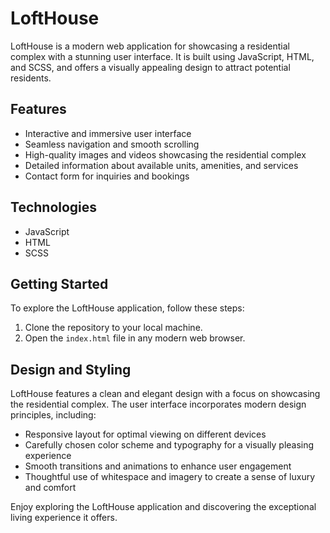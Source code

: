 # LoftHouse

LoftHouse is a modern web application for showcasing a residential complex with a stunning user interface. It is built using JavaScript, HTML, and SCSS, and offers a visually appealing design to attract potential residents.

## Features

- Interactive and immersive user interface
- Seamless navigation and smooth scrolling
- High-quality images and videos showcasing the residential complex
- Detailed information about available units, amenities, and services
- Contact form for inquiries and bookings

## Technologies

- JavaScript
- HTML
- SCSS

## Getting Started

To explore the LoftHouse application, follow these steps:

1. Clone the repository to your local machine.
2. Open the `index.html` file in any modern web browser.

## Design and Styling

LoftHouse features a clean and elegant design with a focus on showcasing the residential complex. The user interface incorporates modern design principles, including:

- Responsive layout for optimal viewing on different devices
- Carefully chosen color scheme and typography for a visually pleasing experience
- Smooth transitions and animations to enhance user engagement
- Thoughtful use of whitespace and imagery to create a sense of luxury and comfort

Enjoy exploring the LoftHouse application and discovering the exceptional living experience it offers.
